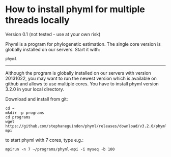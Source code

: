 # How to install phyml for multiple threads locally #
Version 0.1 (not tested - use at your own risk)

Phyml is a program for phylogenetic estimation. The single core version is globally installed on our servers. Start it with:
~~~
phyml
~~~
--------------------------------

Although the program is globally installed on our servers with version 20131022, you may want to run the newest version which is available on github and allows to use multiple cores. You have to install phyml version 3.2.0 in your local directory.

Download and install from git:
~~~
cd ~
mkdir -p programs
cd programs
wget https://github.com/stephaneguindon/phyml/releases/download/v3.2.0/phyml-mpi
~~~

to start phyml with 7 cores, type e.g.:
~~~ 
mpirun -n 7 ~/programs/phyml-mpi -i myseq -b 100
~~~

